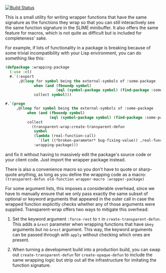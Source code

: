 [![Build Status](https://travis-ci.org/DalekBaldwin/transparent-wrap.svg?branch=master)](https://travis-ci.org/DalekBaldwin/transparent-wrap)

This is a small utility for writing wrapper functions that have the same signature as the functions they wrap so that you can still interactively see the same function signature in the SLIME minibuffer. It also offers the same feature for macros, which is not quite as difficult but is included for completeness' sake.

For example, if lots of functionality in a package is breaking because of some trivial incompatibility with your Lisp environment, you can do something like this:

```lisp
(defpackage :wrapping-package
  (:use :cl)
  #.`(:export
      ,@(loop for symbol being the external-symbols of :some-package
             when (and (fboundp symbol)
                       (eql (symbol-package symbol) (find-package :some-package)))
             collect symbol)))

#.`(progn
     ,@(loop for symbol being the external-symbols of :some-package
          when (and (fboundp symbol)
                    (eql (symbol-package symbol) (find-package :some-package)))
          collect
            (transparent-wrap:create-transparent-defun
             symbol
             (lambda (real-function-call)
               `(let ((*broken-parameter* bug-fixing-value)) ,real-function-call))
             :wrapping-package)))
```

and fix it without having to massively edit the package's source code or your client code. Just import the wrapper package instead.

There is also a convenience macro so you don't have to quote or sharp-quote anything, as long as you define the wrapping code as a macro: `(transparent-defun old-function wrapper-macro :wrapper-package)`

For some argument lists, this imposes a considerable overhead, since we have to manually ensure that we only pass exactly the same subset of optional or keyword arguments that appeared in the outer call in case the wrapped function explicitly checks whether any of those arguments were supplied. Transparent-wrap offers two ways to mitigate this overhead:

1. Set the keyword argument `:force-rest` to `t` in `create-transparent-defun`. This adds a `&rest` parameter when wrapping functions that have `&key` arguments but no `&rest` argument. This way, the keyword arguments can be passed through with `apply` without checking which ones are present.

2. When turning a development build into a production build, you can swap out `create-transparent-defun` for `create-opaque-defun` to include the same wrapping logic but strip out all the infrastructure for imitating the function signature.
